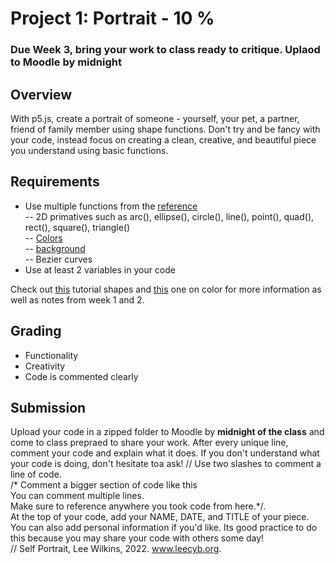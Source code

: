 # Project 1: Portrait - 10 %
### Due Week 3, bring your work to class ready to critique. Uplaod to Moodle by midnight     
## Overview 
With p5.js, create a portrait of someone - yourself, your pet, a partner, friend of family member using shape functions. Don't try and be fancy with your code, instead focus on creating a clean, creative, and beautiful piece you understand using basic functions.   

## Requirements 
- Use multiple functions from the [reference](https://p5js.org/reference/)     
-- 2D primatives such as arc(), ellipse(), circle(), line(), point(), quad(), rect(), square(), triangle()    
-- [Colors](https://p5js.org/reference/#/p5/color)   
-- [background](https://p5js.org/reference/#/p5/background)     
-- Bezier curves    
- Use at least 2 variables in your code

Check out [this](https://p5js.org/learn/coordinate-system-and-shapes.html) tutorial shapes and [this](https://p5js.org/learn/color.html) one on color for more information as well as notes from week 1 and 2. 

## Grading
- Functionality   
- Creativity   
- Code is commented clearly     

## Submission 
Upload your code in a zipped folder to Moodle by **midnight of the class** and come to class prepraed to share your work. After every unique line, comment your code and explain what it does. If you don't understand what your code is doing, don't hesitate toa ask!
// Use two slashes to comment a line of code.    
/* Comment a bigger section of code like this    
   You can comment multiple lines.   
   Make sure to reference anywhere you took code from here.*/.      
At the top of your code, add your NAME, DATE, and TITLE of your piece. You can also add personal information if you'd like. Its good practice to do this because you may share your code with others some day!   
// Self Portrait, Lee Wilkins, 2022. www.leecyb.org. 
